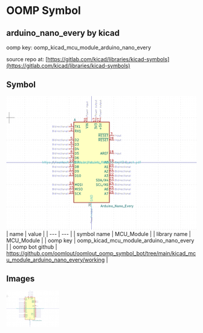 # OOMP Symbol  
## arduino_nano_every  by kicad  
  
oomp key: oomp_kicad_mcu_module_arduino_nano_every  
  
source repo at: [https://gitlab.com/kicad/libraries/kicad-symbols](https://gitlab.com/kicad/libraries/kicad-symbols)  
## Symbol  
  
[![working.png](working_600.png)](working.png)  
| name | value | 
| --- | --- | 
| symbol name | MCU_Module | 
| library name | MCU_Module | 
| oomp key | oomp_kicad_mcu_module_arduino_nano_every | 
| oomp bot github | https://github.com/oomlout/oomlout_oomp_symbol_bot/tree/main/kicad_mcu_module_arduino_nano_every/working | 
## Images  
  
[![working.png](working_140.png)](working.png)  

